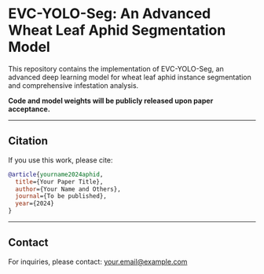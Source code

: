# EVC-YOLO-Seg: An Advanced Wheat Leaf Aphid Segmentation Model

This repository contains the implementation of EVC-YOLO-Seg, an advanced deep learning model for wheat leaf aphid instance segmentation and comprehensive infestation analysis.

**Code and model weights will be publicly released upon paper acceptance.**

---

## Citation

If you use this work, please cite:

```bibtex
@article{yourname2024aphid,
  title={Your Paper Title},
  author={Your Name and Others},
  journal={To be published},
  year={2024}
}
```

---

## Contact

For inquiries, please contact: your.email@example.com
